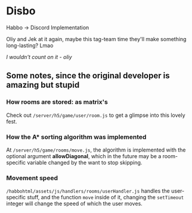 # Disbo
Habbo -> Discord Implementation

Oliy and Jek at it again, maybe this tag-team time they'll make something long-lasting? Lmao

*I wouldn't count on it - oliy*


## Some notes, since the original developer is amazing but stupid

### How rooms are stored: as matrix's

Check out `/server/h5/game/user/room.js` to get a glimpse into this lovely fest.

### How the A* sorting algorithm was implemented

At `/server/h5/game/rooms/move.js`, the algorithm is implemented with the optional argument **allowDiagonal**, which in the future may be a room-specific variable changed by the want to stop skipping.

### Movement speed

`/habbohtml/assets/js/handlers/rooms/userHandler.js` handles the user-specific stuff, and the function `move` inside of it, changing the `setTimeout` integer will change the speed of which the user moves.
